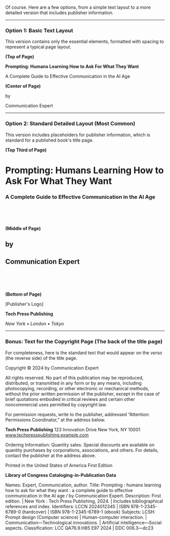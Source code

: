 Of course. Here are a few options, from a simple text layout to a more detailed version that includes publisher information.

---

### Option 1: Basic Text Layout

This version contains only the essential elements, formatted with spacing to represent a typical page layout.

**(Top of Page)**

**Prompting: Humans Learning How to Ask For What They Want**

A Complete Guide to Effective Communication in the AI Age

**(Center of Page)**

by

Communication Expert

---

### Option 2: Standard Detailed Layout (Most Common)

This version includes placeholders for publisher information, which is standard for a published book's title page.

**(Top Third of Page)**

# **Prompting: Humans Learning How to Ask For What They Want**

### A Complete Guide to Effective Communication in the AI Age

<br>
<br>
<br>

**(Middle of Page)**

## by

## **Communication Expert**

<br>
<br>
<br>

**(Bottom of Page)**

[Publisher's Logo]

**Tech Press Publishing**

*New York • London • Tokyo*

---

### Bonus: Text for the Copyright Page (The back of the title page)

For completeness, here is the standard text that would appear on the *verso* (the reverse side) of the title page.

Copyright © 2024 by Communication Expert

All rights reserved. No part of this publication may be reproduced, distributed, or transmitted in any form or by any means, including photocopying, recording, or other electronic or mechanical methods, without the prior written permission of the publisher, except in the case of brief quotations embodied in critical reviews and certain other noncommercial uses permitted by copyright law.

For permission requests, write to the publisher, addressed “Attention: Permissions Coordinator,” at the address below.

**Tech Press Publishing**
123 Innovation Drive
New York, NY 10001
www.techpresspublishing.example.com

Ordering Information:
Quantity sales. Special discounts are available on quantity purchases by corporations, associations, and others. For details, contact the publisher at the address above.

Printed in the United States of America
First Edition

**Library of Congress Cataloging-in-Publication Data**

Names: Expert, Communication, author.
Title: Prompting : humans learning how to ask for what they want : a complete guide to effective communication in the AI age / by Communication Expert.
Description: First edition. | New York : Tech Press Publishing, 2024. | Includes bibliographical references and index.
Identifiers: LCCN 2024012345 | ISBN 978-1-2345-6789-0 (hardcover) | ISBN 978-1-2345-6789-1 (ebook)
Subjects: LCSH: Prompt design (Computer science) | Human-computer interaction. | Communication—Technological innovations. | Artificial intelligence—Social aspects.
Classification: LCC QA76.9.H85 E97 2024 | DDC 006.3—dc23